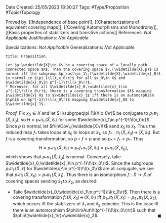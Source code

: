 <div class="topSpace"></div>

Date Created: 25/05/2023 18:30:27
Tags: #Type/Proposition #Topic/Topology

Proved by: [[Independence of base point]], [[Characterizations of equivalent covering maps]], [[Covering Automorphisms and Monodromy]], [[Basic properties of stabilizers and transitive actions]]
References: <i>Not Applicable</i>
Justifications: <i>Not Applicable</i>

Specializations: <i>Not Applicable</i>
Generalizations: <i>Not Applicable</i>

``` ad-Proposition
title: Proposition.

Let $p:\widetilde{X}\to X$ be a covering space of a locally path-connected space $X$. Then the covering space $\,(\widetilde{X},p)$ is normal iff the subgroup $p_\ast\pi_1\,(\widetilde{X},\widetilde{x}_0)$ is normal in $\pi_1\l(X,x_0\r)$ for all $x_0\in X$ and $\widetilde{x}_0\in p^{-1}\!\l(x_0\r)$.
* Moreover, for all $\widetilde{x}_0,\widetilde{x}_1\in p^{-1}\!\l(x_0\r)$, there is a covering transformation $f$ mapping $\widetilde{x}_0$ to $\widetilde{x}_1$ iff there is an automorphism $\phi$ on $p^{-1}\!\l(x_0\r)$ mapping $\widetilde{x}_0$ to $\widetilde{x}_1$.

```

<i>Proof.</i> Fix $x_0\in X$ and let $H\subgrpeq\pi_1\l(X,x_0\r)$ be conjugate to $p_\ast\pi_1\,(\widetilde{X},\widetilde{x}_0)$, so $H=p_\ast\pi_1\,(\widetilde{X},\widetilde{x}_1)$ for some $\widetilde{x}_1\in p^{-1}\!\l(x_0\r)$. Since $p$ is normal, let $f\in\Cov\,(\widetilde{X}/X)$ send $\widetilde{x}_0$ to $\widetilde{x}_1$. Thus the induced map $f_\ast$ takes loops at $\widetilde{x}_0$ to loops at $\widetilde{x}_1$, so $f_\ast:\pi_1\,(\widetilde{X},\widetilde{x}_0)\to\,(\widetilde{X},\widetilde{x}_1)$. But $f$ is a covering transformation, so $p\circ f=p$ and so $p_\ast\circ f_\ast=p_\ast$. Thus
$$\begin{equation}
    H=p_\ast\pi_1\,(\widetilde{X},\widetilde{x}_1)=p_\ast f_\ast\pi_1\,(\widetilde{X},\widetilde{x}_1)=p_\ast\pi_1\,(\widetilde{X},\widetilde{x}_0),
\end{equation}$$
which shows that $p_\ast\pi_1\,(\widetilde{X},\widetilde{x}_0)$ is normal. Conversely, take $\widetilde{x}_0,\widetilde{x}_1\in p^{-1}\!\l(x_0\r)$. Since the subgroups $p_\ast\pi_1\,(\widetilde{X},\widetilde{x})$ for $\widetilde{x}\in p^{-1}\!\l(x_0\r)$ are all conjugate, we see that $p_\ast\pi_1\,(\widetilde{X},\widetilde{x}_0)=p_\ast\pi_1\,(\widetilde{X},\widetilde{x}_1)$. Thus there is an isomorphism $f:\widetilde{X}\to\widetilde{X}$ of covering spaces sending $\widetilde{x}_1$ to $\widetilde{x}_2$, as desired.
* Take $\widetilde{x}_0,\widetilde{x}_1\in p^{-1}\!\l(x_0\r)$. Then there is a covering transformation $f:\,(\widetilde{X},\widetilde{x}_0)\to\,(\widetilde{X},\widetilde{x}_1)$ iff $p_{1\ast}\pi_1\,(\widetilde{X},\widetilde{x}_1)=p_{2\ast}\pi_1\,(\widetilde{X},\widetilde{x}_2)$, which occurs iff the stabilizers of $\widetilde{x}_1$ and $\widetilde{x}_2$ coincide. This is the case iff there is an automorphism $\phi\in\Aut\!\l(p^{-1}\!\l(x_0\r)\r)$ such that $\phi\l(\widetilde{x}_1\r)=\widetilde{x}_2$.<span style="float:right;">$\blacksquare$</span>
